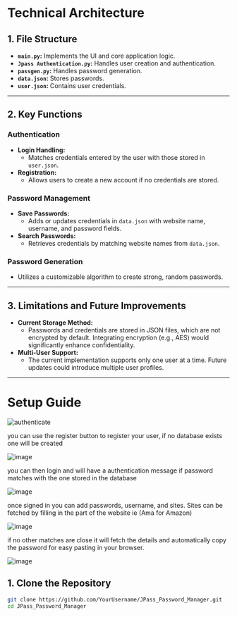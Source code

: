 # **Technical Architecture**

## **1. File Structure**
- **`main.py`:** Implements the UI and core application logic.
- **`Jpass Authentication.py`:** Handles user creation and authentication.
- **`passgen.py`:** Handles password generation.
- **`data.json`:** Stores passwords.
- **`user.json`:** Contains user credentials.

---

## **2. Key Functions**

### **Authentication**
- **Login Handling:**
  - Matches credentials entered by the user with those stored in `user.json`.
- **Registration:**
  - Allows users to create a new account if no credentials are stored.

### **Password Management**
- **Save Passwords:**
  - Adds or updates credentials in `data.json` with website name, username, and password fields.
- **Search Passwords:**
  - Retrieves credentials by matching website names from `data.json`.

### **Password Generation**
- Utilizes a customizable algorithm to create strong, random passwords.

---

## **3. Limitations and Future Improvements**
- **Current Storage Method:**
  - Passwords and credentials are stored in JSON files, which are not encrypted by default. Integrating encryption (e.g., AES) would significantly enhance confidentiality.
- **Multi-User Support:**
  - The current implementation supports only one user at a time. Future updates could introduce multiple user profiles.

---

# **Setup Guide**



![authenticate](https://github.com/user-attachments/assets/c7be4e1d-d2fa-4c3e-946b-de93f54d3fe0)

you can use the register button to register your user, if no database exists one will be created

![image](https://github.com/user-attachments/assets/fabcb8cd-43ec-440f-9826-f2ad860cb800)

you can then login and will have a authentication message if password matches with the one stored in the database

![image](https://github.com/user-attachments/assets/8109628e-d60a-4438-bf64-6b8538964ab2)

once signed in you can add passwords, username, and sites. Sites can be fetched by filling in the part of the website ie (Ama for Amazon) 

![image](https://github.com/user-attachments/assets/41ad0130-a16d-46bc-be14-f5cd2401052c)


if no other matches are close it will fetch the details and automatically copy the password for easy pasting in your browser.

![image](https://github.com/user-attachments/assets/8927b329-ec83-4a75-949d-bd58f83f5207)


## **1. Clone the Repository**
```bash
git clone https://github.com/YourUsername/JPass_Password_Manager.git
cd JPass_Password_Manager


